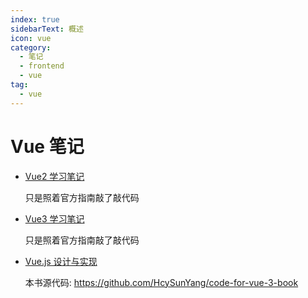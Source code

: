 ```yaml
---
index: true
sidebarText: 概述
icon: vue
category:
  - 笔记
  - frontend
  - vue
tag:
  - vue
---
```


# Vue 笔记

- [Vue2 学习笔记](https://github.com/FuckDoctors/hello-vue-2.0)

  只是照着官方指南敲了敲代码

- [Vue3 学习笔记](https://github.com/FuckDoctors/hello-vue3)

  只是照着官方指南敲了敲代码

- [Vue.js 设计与实现](./vue3-book/)

  本书源代码: <https://github.com/HcySunYang/code-for-vue-3-book>

<!-- more -->
